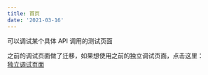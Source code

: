 ```yaml
---
title: 首页
date: '2021-03-16'
---
```


可以调试某个具体 API 调用的测试页面

之前的调试页面做了迁移，如果想使用之前的独立调试页面，点击这里：  
[独立调试页面](/debug-pages/99legacy-debug-page.html)
